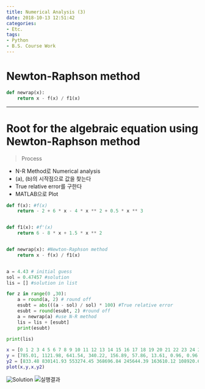 ```yaml
---
title: Numerical Analysis (3)
date: 2018-10-13 12:51:42
categories:
- Etc.
tags:
- Python
- B.S. Course Work
---
```

# Newton-Raphson method

~~~Python
def newrap(x):
    return x - f(x) / f1(x)
~~~
<!-- more -->
***
# Root for the algebraic equation using Newton-Raphson method

> Process
+ N-R Method로 Numerical analysis
+ (a), (b)의 시작점으로 값을 찾는다
+ True relative error를 구한다
+ MATLAB으로 Plot

~~~Python
def f(x): #f(x)
    return - 2 + 6 * x - 4 * x ** 2 + 0.5 * x ** 3


def f1(x): #f'(x)
    return 6 - 8 * x + 1.5 * x ** 2


def newrap(x): #Newton-Raphson method
    return x - f(x) / f1(x)


a = 4.43 # initial guess
sol = 0.47457 #solution
lis = [] #solution in list

for z in range(0 ,30):
    a = round(a, 2) # round off
    esubt = abs(((a - sol) / sol) * 100) #True relative error
    esubt = round(esubt, 2) #round off
    a = newrap(a) #use N-R method
    lis = lis + [esubt]
    print(esubt)

print(lis)
~~~
~~~Matlab
x = [0 1 2 3 4 5 6 7 8 9 10 11 12 13 14 15 16 17 18 19 20 21 22 23 24 25 26 27 28 29];
y = [785.01, 1121.98, 641.54, 340.22, 156.89, 57.86, 13.61, 0.96, 0.96, 0.96, 0.96, 0.96, 0.96, 0.96, 0.96, 0.96, 0.96, 0.96, 0.96, 0.96, 0.96, 0.96, 0.96, 0.96, 0.96, 0.96, 0.96, 0.96, 0.96, 0.96];
y2 = [833.48 830141.93 553274.45 368696.84 245644.39 163610.12 108920.62 72460.24 48154.03 31949.89 21148.53 13948.33 9150.3 5955.83 3829.69 2419.99 1488.63 879.65 487.72 245.39 104.21 32.57 5.18 0.96 0.96 0.96 0.96 0.96 0.96 0.96];
plot(x,y,x,y2)
~~~
![Solution](https://user-images.githubusercontent.com/42334717/46901623-053b9b00-cef2-11e8-8c70-325deb34ec8a.png)
![실행결과](https://user-images.githubusercontent.com/42334717/46902314-45a11600-cefe-11e8-89d2-f28a531ccebe.jpg)

